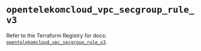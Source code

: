 # `opentelekomcloud_vpc_secgroup_rule_v3`

Refer to the Terraform Registry for docs: [`opentelekomcloud_vpc_secgroup_rule_v3`](https://registry.terraform.io/providers/opentelekomcloud/opentelekomcloud/1.36.50/docs/resources/vpc_secgroup_rule_v3).

